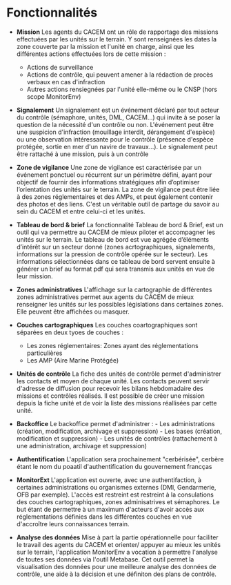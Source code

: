 
Fonctionnalités
================

- **Mission**
   Les agents du CACEM ont un rôle de rapportage des missions effectuées par les unités sur le terrain. Y sont renseignées les dates la zone couverte par la mission et l'unité en charge, ainsi que les différentes actions effectuées lors de cette mission : 
   - Actions de surveillance
   - Actions de contrôle, qui peuvent amener à la rédaction de procès verbaux en cas d'infraction
   - Autres actions rensiegnées par l'unité elle-même ou le CNSP (hors scope MonitorEnv)

- **Signalement**
    Un signalement est un événement déclaré par tout acteur du contrôle (sémaphore, unités, DML, CACEM...) qui invite à se poser la question 
    de la nécessité d'un contrôle ou non. 
    L'événement peut être une suspicion d'infraction (mouillage interdit, dérangement d'espèce) ou une observation intéressante pour le contrôle (présence d'espèce protégée, sortie en mer d'un navire de travaux...).
    Le signalement peut être rattaché à une mission, puis à un contrôle

- **Zone de vigilance**
   Une zone de vigilance est caractérisée par un événement ponctuel ou récurrent sur un périmètre défini, ayant pour objectif de fournir des informations stratégiques afin d’optimiser l’orientation des unités sur le terrain.
   La zone de vigilance peut être liée à des zones réglementaires et des AMPs, et peut également contenir des photos et des liens. C'est un véritable outil de partage du savoir au sein du CACEM et entre celui-ci et les unités.

- **Tableau de bord & brief**
    La fonctionnalité Tableau de bord & Brief, est un outil qui va permettre au CACEM de mieux piloter et accompagner les unités sur le terrain. Le tableau de bord est vue agrégée d’éléments d’intérêt sur un secteur donné (zones acrtographiques, signalements, informations sur la pression de contrôle opérée sur le secteur). Les informations sélectionnées dans ce tableau de bord servent ensuite à générer un brief au format pdf qui sera transmis aux unités en vue de leur mission.

- **Zones administratives**
    L'affichage sur la cartographie de différentes zones administratives permet aux agents du CACEM de mieux renseigner les unités sur les possibles législations dans certaines zones. Elle peuvent être affichées ou masquer.
    
- **Couches cartographiques**
    Les couches coartographiques sont séparées en deux tyoes de couches : 
    - Les zones réglementaires: Zones ayant des réglementations particulières
    - Les AMP (Aire Marine Protégée)

- **Unités de contrôle**
    La fiche des unités de contrôle permet d'administrer les contacts et moyen de chaque unité. Les contacts peuvent servir d'adresse de diffusion pour recevoir les bilans hebdomadaire des missions et contrôles réalisés. Il est possible de créer une mission depuis la fiche unité et de voir la liste des missions réallisées par cette unité.

- **Backoffice**
    Le backoffice permet d'administrer :
        - Les administrations (création, modification, archivage et suppression)
        - Les bases (création, modification et suppression)
        - Les unités de contrôles (rattachement à une administration, archivage et suppression)

- **Authentification**
    L'application sera prochainement "cerbérisée", cerbère étant le nom du poaatil d'authentification du gouvernement francças
    

- **MonitorExt**
    L'application est ouverte, avec une authentifaction, à certaines administrations ou organismes externes (DMl, Gendarmerie, OFB par exemple). L'accès est restreint est restreint à la consulations des couches cartographiques, zones adminisatrives et sémaphores. Le but étant de permettre à un maximum d'acteurs d'avoir accès aux réglementations définies dans les différentes couches en vue d'accroître leurs connaissances terrain.


- **Analyse des données**
    Mise à part la partie opérationnelle pour faciliter le travail des agents du CACEM et orienter/ appuyer au mieux les unités sur le terrain, l'application MonitorEnv a vocation à permettre l'analyse de toutes ses données via l'outil Metabase. Cet outil permet la visualisation des données pour une meilleure analyse des données de contrôle, une aide à la décision et une définiton des plans de contrôle.

